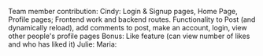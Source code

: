 Team member contribution:
Cindy: Login & Signup pages, Home Page, Profile pages; Frontend work and backend routes.
Functionality to Post (and dynamically reload), add comments to post, make an account, login, view other people's profile pages
Bonus: Like feature (can view number of likes and who has liked it)
Julie:
Maria:
